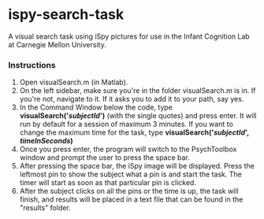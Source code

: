 # ispy-search-task
A visual search task using iSpy pictures for use in the Infant Cognition Lab at Carnegie Mellon University.

<h3>Instructions</h3>
<ol>
<li>Open visualSearch.m (in Matlab).</li>
<li>On the left sidebar, make sure you're in the folder visualSearch.m is in. If you're not, navigate to it. If it asks you to add it to your path, say yes.</li>
<li>In the Command Window below the code, type <b>visualSearch('<i>subjectId</i>')</b> (with the single quotes) and press enter. It will run by default for a session of maximum 3 minutes. If you want to change the maximum time for the task, type <b>visualSearch('<i>subjectId</i>', <i>timeInSeconds</i>)</b></li>
<li>Once you press enter, the program will switch to the PsychToolbox window and prompt the user to press the space bar.</li>
<li>After pressing the space bar, the iSpy image will be displayed. Press the leftmost pin to show the subject what a pin is and start the task. The timer will start as soon as that particular pin is clicked.</li>
<li>After the subject clicks on all the pins or the time is up, the task will finish, and results will be placed in a text file that can be found in the "results" folder.</li>
</ol>
